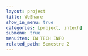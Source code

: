 ```yaml
---
layout: project
title: WeShare
show_in_menu: true
categories: [project, intech]
submenu: true
menuitem: IN'TECH INFO
related_path: Semestre 2
---
```


